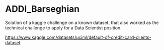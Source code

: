# ADDI_Barseghian

Solution of a kaggle challenge on a known dataset, that also worked as the technical challenge to apply for a Data Scientist position.

https://www.kaggle.com/datasets/uciml/default-of-credit-card-clients-dataset
